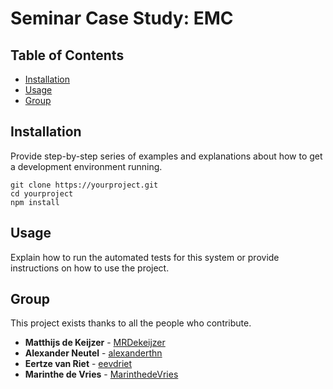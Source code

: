 # Seminar Case Study: EMC



## Table of Contents

- [Installation](#installation)
- [Usage](#usage)
- [Group](#group)

## Installation

Provide step-by-step series of examples and explanations about how to get a development environment running.
```
git clone https://yourproject.git
cd yourproject
npm install
```

## Usage

Explain how to run the automated tests for this system or provide instructions on how to use the project.

## Group

This project exists thanks to all the people who contribute. 


- **Matthijs de Keijzer** - [MRDekeijzer](https://github.com/MRDekeijzer)
- **Alexander Neutel** - [alexanderthn](https://github.com/alexanderthn)
- **Eertze van Riet** - [eevdriet](https://github.com/eevdriet)
- **Marinthe de Vries** - [MarinthedeVries](https://github.com/MarinthedeVries)
